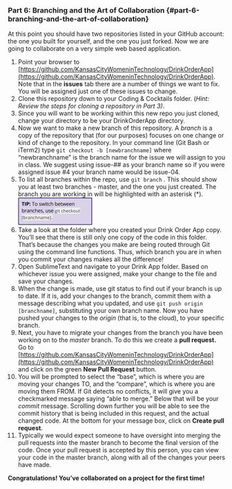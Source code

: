 ### Part 6: Branching and the Art of Collaboration {#part-6-branching-and-the-art-of-collaboration}

At this point you should have two repositories listed in your GitHub account: the one you built for yourself, and the one you just forked. Now we are going to collaborate on a very simple web based application.

1.  Point your browser to [https://github.com/KansasCityWomeninTechnology/DrinkOrderApp](https://github.com/KansasCityWomeninTechnology/DrinkOrderApp). Note that in the **issues** tab there are a number of things we want to fix. You will be assigned just one of these issues to change.
2.  Clone this repository down to your Coding &amp; Cocktails folder. (_Hint: Review the steps for cloning a repository in Part 3)_.
3.  Since you will want to be working within this new repo you just cloned, change your directory to be your DrinkOrderApp directory.
4.  Now we want to make a new branch of this repository. A _branch_ is a copy of the repository that (for our purposes) focuses on one change or kind of change to the repository. In your command line (Git Bash or iTerm2) type `git checkout -b [newbranchname]` where “newbranchname” is the branch name for the issue we will assign to you in class. We suggest using issue-## as your branch name so if you were assigned issue #4 your branch name would be issue-04.
5.  To list all branches within the repo, use `git branch` . This should show you at least two branches - master, and the one you just created. The branch you are working in will be highlighted with an asterisk (*).<br> ![](../assets/image01.png)
6.  Take a look at the folder where you created your Drink Order App copy. You’ll see that there is still only one copy of the code in this folder. That’s because the changes you make are being routed through Git using the command line functions. Thus, which branch you are in when you commit your changes makes all the difference!
7.  Open SublimeText and navigate to your Drink App folder. Based on whichever issue you were assigned, make your change to the file and save your changes.
8.  When the change is made, use git status to find out if your branch is up to date. If it is, add your changes to the branch, commit them with a message describing what you updated, and use `git push origin [branchname]`, substituting your own branch name. Now you have pushed your changes to the _origin_ (that is, to the cloud), to your specific branch.
9.  Next, you have to migrate your changes from the branch you have been working on to the _master_ branch. To do this we create a **pull request.** Go to [https://github.com/KansasCityWomeninTechnology/DrinkOrderApp](https://github.com/KansasCityWomeninTechnology/DrinkOrderApp) and click on the green **New Pull Request** button.
10.  You will be prompted to select the “base”, which is where you are moving your changes TO, and the “compare”, which is where you are moving them FROM. If Git detects no conflicts, it will give you a checkmarked message saying “able to merge.” Below that will be your _commit_ message. Scrolling down further you will be able to see the commit history that is being included in this request, and the actual changed code. At the bottom for your message box, click on **Create pull request**.
11.  Typically we would expect someone to have oversight into merging the pull requests into the master branch to become the final version of the code. Once your pull request is accepted by this person, you can view your code in the master branch, along with all of the changes your peers have made.

**Congratulations! You’ve collaborated on a project for the first time!**